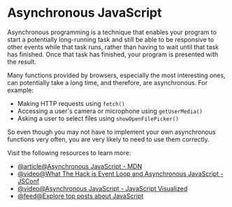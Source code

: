 # Asynchronous JavaScript

Asynchronous programming is a technique that enables your program to start a potentially long-running task and still be able to be responsive to other events while that task runs, rather than having to wait until that task has finished. Once that task has finished, your program is presented with the result.

Many functions provided by browsers, especially the most interesting ones, can potentially take a long time, and therefore, are asynchronous. For example:

- Making HTTP requests using `fetch()`
- Accessing a user's camera or microphone using `getUserMedia()`
- Asking a user to select files using `showOpenFilePicker()`

So even though you may not have to implement your own asynchronous functions very often, you are very likely to need to use them correctly.

Visit the following resources to learn more:

- [@article@Asynchronous JavaScript - MDN](https://developer.mozilla.org/en-US/docs/Learn/JavaScript/Asynchronous/Introducing)
- [@video@What The Hack is Event Loop and Asynchronous JavaScript - JSConf](https://youtu.be/8aGhZQkoFbQ)
- [@video@Asynchronous JavaScript - JavaScript Visualized](https://youtu.be/eiC58R16hb8)
- [@feed@Explore top posts about JavaScript](https://app.daily.dev/tags/javascript?ref=roadmapsh)
